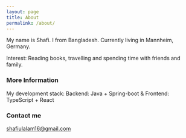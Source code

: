 ```yaml
---
layout: page
title: About
permalink: /about/
---
```


My name is Shafi. I from Bangladesh. Currently living in Mannheim, Germany.

Interest: Reading books, travelling and spending time with friends and family.

### More Information

My development stack:
Backend: Java + Spring-boot &
Frontend: TypeScript + React

### Contact me

[shafiulalam16@gmail.com](mailto:shafiulalam16@gmail.com)
